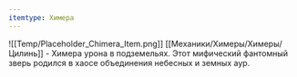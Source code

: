 ```yaml
---
itemtype: Химера
---
```

![[Temp/Placeholder_Chimera_Item.png]]
[[Механики/Химеры/Химеры/Цилинь]] - Химера урона в подземельях. Этот мифический фантомный зверь родился в хаосе объединения небесных и земных аур.

